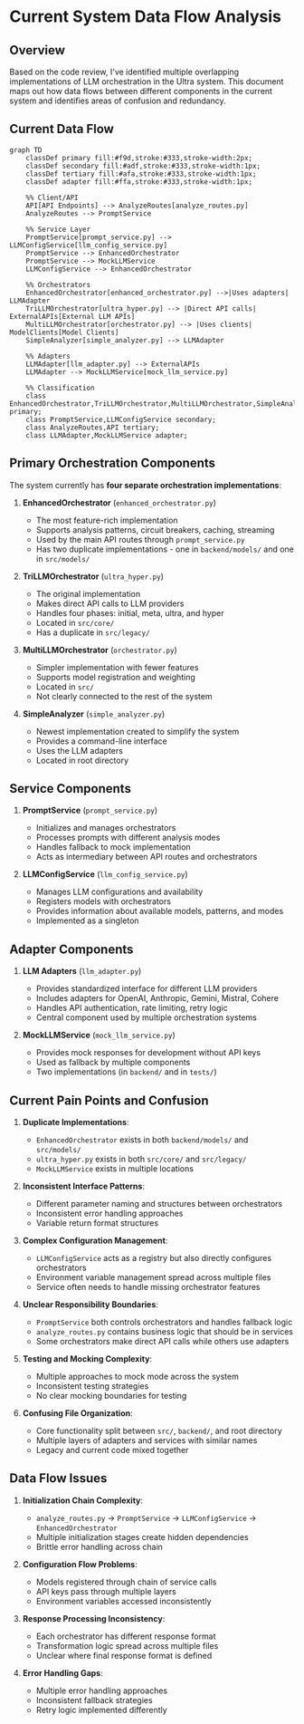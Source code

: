 # Current System Data Flow Analysis

## Overview
Based on the code review, I've identified multiple overlapping implementations of LLM orchestration in the Ultra system. This document maps out how data flows between different components in the current system and identifies areas of confusion and redundancy.

## Current Data Flow

```mermaid
graph TD
    classDef primary fill:#f9d,stroke:#333,stroke-width:2px;
    classDef secondary fill:#adf,stroke:#333,stroke-width:1px;
    classDef tertiary fill:#afa,stroke:#333,stroke-width:1px;
    classDef adapter fill:#ffa,stroke:#333,stroke-width:1px;

    %% Client/API
    API[API Endpoints] --> AnalyzeRoutes[analyze_routes.py]
    AnalyzeRoutes --> PromptService

    %% Service Layer
    PromptService[prompt_service.py] --> LLMConfigService[llm_config_service.py]
    PromptService --> EnhancedOrchestrator
    PromptService --> MockLLMService
    LLMConfigService --> EnhancedOrchestrator

    %% Orchestrators
    EnhancedOrchestrator[enhanced_orchestrator.py] -->|Uses adapters| LLMAdapter
    TriLLMOrchestrator[ultra_hyper.py] --> |Direct API calls| ExternalAPIs[External LLM APIs]
    MultiLLMOrchestrator[orchestrator.py] --> |Uses clients| ModelClients[Model Clients]
    SimpleAnalyzer[simple_analyzer.py] --> LLMAdapter

    %% Adapters
    LLMAdapter[llm_adapter.py] --> ExternalAPIs
    LLMAdapter --> MockLLMService[mock_llm_service.py]

    %% Classification
    class EnhancedOrchestrator,TriLLMOrchestrator,MultiLLMOrchestrator,SimpleAnalyzer primary;
    class PromptService,LLMConfigService secondary;
    class AnalyzeRoutes,API tertiary;
    class LLMAdapter,MockLLMService adapter;
```

## Primary Orchestration Components

The system currently has **four separate orchestration implementations**:

1. **EnhancedOrchestrator** (`enhanced_orchestrator.py`)
   - The most feature-rich implementation
   - Supports analysis patterns, circuit breakers, caching, streaming
   - Used by the main API routes through `prompt_service.py`
   - Has two duplicate implementations - one in `backend/models/` and one in `src/models/`

2. **TriLLMOrchestrator** (`ultra_hyper.py`)
   - The original implementation
   - Makes direct API calls to LLM providers
   - Handles four phases: initial, meta, ultra, and hyper
   - Located in `src/core/`
   - Has a duplicate in `src/legacy/`

3. **MultiLLMOrchestrator** (`orchestrator.py`)
   - Simpler implementation with fewer features
   - Supports model registration and weighting
   - Located in `src/`
   - Not clearly connected to the rest of the system

4. **SimpleAnalyzer** (`simple_analyzer.py`)
   - Newest implementation created to simplify the system
   - Provides a command-line interface
   - Uses the LLM adapters
   - Located in root directory

## Service Components

1. **PromptService** (`prompt_service.py`)
   - Initializes and manages orchestrators
   - Processes prompts with different analysis modes
   - Handles fallback to mock implementation
   - Acts as intermediary between API routes and orchestrators

2. **LLMConfigService** (`llm_config_service.py`)
   - Manages LLM configurations and availability
   - Registers models with orchestrators
   - Provides information about available models, patterns, and modes
   - Implemented as a singleton

## Adapter Components

1. **LLM Adapters** (`llm_adapter.py`)
   - Provides standardized interface for different LLM providers
   - Includes adapters for OpenAI, Anthropic, Gemini, Mistral, Cohere
   - Handles API authentication, rate limiting, retry logic
   - Central component used by multiple orchestration systems

2. **MockLLMService** (`mock_llm_service.py`)
   - Provides mock responses for development without API keys
   - Used as fallback by multiple components
   - Two implementations (in `backend/` and in `tests/`)

## Current Pain Points and Confusion

1. **Duplicate Implementations**:
   - `EnhancedOrchestrator` exists in both `backend/models/` and `src/models/`
   - `ultra_hyper.py` exists in both `src/core/` and `src/legacy/`
   - `MockLLMService` exists in multiple locations

2. **Inconsistent Interface Patterns**:
   - Different parameter naming and structures between orchestrators
   - Inconsistent error handling approaches
   - Variable return format structures

3. **Complex Configuration Management**:
   - `LLMConfigService` acts as a registry but also directly configures orchestrators
   - Environment variable management spread across multiple files
   - Service often needs to handle missing orchestrator features

4. **Unclear Responsibility Boundaries**:
   - `PromptService` both controls orchestrators and handles fallback logic
   - `analyze_routes.py` contains business logic that should be in services
   - Some orchestrators make direct API calls while others use adapters

5. **Testing and Mocking Complexity**:
   - Multiple approaches to mock mode across the system
   - Inconsistent testing strategies
   - No clear mocking boundaries for testing

6. **Confusing File Organization**:
   - Core functionality split between `src/`, `backend/`, and root directory
   - Multiple layers of adapters and services with similar names
   - Legacy and current code mixed together

## Data Flow Issues

1. **Initialization Chain Complexity**:
   - `analyze_routes.py` → `PromptService` → `LLMConfigService` → `EnhancedOrchestrator`
   - Multiple initialization stages create hidden dependencies
   - Brittle error handling across chain

2. **Configuration Flow Problems**:
   - Models registered through chain of service calls
   - API keys pass through multiple layers
   - Environment variables accessed inconsistently

3. **Response Processing Inconsistency**:
   - Each orchestrator has different response format
   - Transformation logic spread across multiple files
   - Unclear where final response format is defined

4. **Error Handling Gaps**:
   - Multiple error handling approaches
   - Inconsistent fallback strategies
   - Retry logic implemented differently